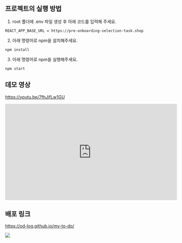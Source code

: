 ## 프로젝트의 실행 방법
1. root 폴더에 .env 파일 생성 후 아래 코드를 입력해 주세요.
```
REACT_APP_BASE_URL = https://pre-onboarding-selection-task.shop 
```
2. 아래 명령어로 npm을 설치해주세요.
```
npm install
```
3. 아래 명령어로 npm을 실행해주세요.
```
npm start
```

## 데모 영상
https://youtu.be/7fhJjfLw1GU
<iframe width="560" height="315" src="https://www.youtube.com/embed/7fhJjfLw1GU" title="YouTube video player" frameborder="0" allow="accelerometer; autoplay; clipboard-write; encrypted-media; gyroscope; picture-in-picture" allowfullscreen></iframe>

## 배포 링크
https://od-log.github.io/my-to-do/

<img src="https://img.shields.io/badge/React-black?style=flat-square&logo=React&logoColor=#61DBFB"/>




